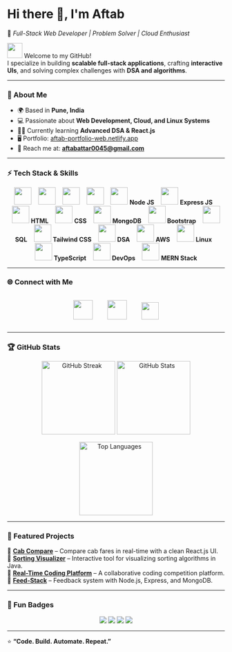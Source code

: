 # Hi there 👋, I'm Aftab  
🌟 *Full-Stack Web Developer | Problem Solver | Cloud Enthusiast*  

<img src="https://user-images.githubusercontent.com/18350557/176309783-0785949b-9127-417c-8b55-ab5a4333674e.gif" width="35" /> Welcome to my GitHub!  
I specialize in building **scalable full-stack applications**, crafting **interactive UIs**, and solving complex challenges with **DSA and algorithms**.  

---

### 🚀 About Me  
- 🌍 Based in **Pune, India**  
- 💻 Passionate about **Web Development, Cloud, and Linux Systems**  
- 🧑‍💻 Currently learning **Advanced DSA & React.js**  
- 🖥️ Portfolio: [aftab-portfolio-web.netlify.app](http://aftab-portfolio-web.netlify.app)  
- 📧 Reach me at: **aftabattar0045@gmail.com**  

---

### ⚡ Tech Stack & Skills  

<p align="center">
  <img src="https://skillicons.dev/icons?i=js" height="40" /> <b></b> &nbsp;&nbsp;
  <img src="https://skillicons.dev/icons?i=java" height="40" /> <b></b> &nbsp;&nbsp;
  <img src="https://skillicons.dev/icons?i=cpp" height="40" /> <b></b> &nbsp;&nbsp;
  <img src="https://skillicons.dev/icons?i=react" height="40" /> <b></b> &nbsp;&nbsp;
  <img src="https://skillicons.dev/icons?i=nodejs" height="40" /> <b>Node JS</b> &nbsp;&nbsp;
  <img src="https://skillicons.dev/icons?i=express" height="40" /> <b>Express JS</b> &nbsp;&nbsp;
  <img src="https://skillicons.dev/icons?i=html" height="40" /> <b>HTML</b> &nbsp;&nbsp;
  <img src="https://skillicons.dev/icons?i=css" height="40" /> <b>CSS</b> &nbsp;&nbsp;
  <img src="https://skillicons.dev/icons?i=mongodb" height="40" /> <b>MongoDB</b> &nbsp;&nbsp;
  <img src="https://skillicons.dev/icons?i=bootstrap" height="40" /> <b>Bootstrap</b> &nbsp;&nbsp;
  <img src="https://skillicons.dev/icons?i=mysql" height="40" /> <b>SQL</b> &nbsp;&nbsp;
  <img src="https://skillicons.dev/icons?i=tailwind" height="40" /> <b>Tailwind CSS</b> &nbsp;&nbsp;
  <img src="https://cdn-icons-png.flaticon.com/512/5968/5968282.png" height="40" /> <b>DSA</b> &nbsp;&nbsp;
  <img src="https://skillicons.dev/icons?i=aws" height="40" /> <b>AWS</b> &nbsp;&nbsp;
  <img src="https://skillicons.dev/icons?i=linux" height="40" /> <b>Linux</b> &nbsp;&nbsp;
  <img src="https://skillicons.dev/icons?i=ts" height="40" /> <b>TypeScript</b> &nbsp;&nbsp;
  <img src="https://skillicons.dev/icons?i=docker" height="40" /> <b>DevOps</b> &nbsp;&nbsp;
  <img src="https://skillicons.dev/icons?i=react,nodejs,mongodb,express" height="40" /> <b>MERN Stack</b>
</p>

---

### 🌐 Connect with Me  

<p align="center">
<a href="https://github.com/aftab0045" target="_blank"><img src="https://skillicons.dev/icons?i=github" height="45" style="margin:15px;"/></a>
<a href="https://www.linkedin.com/in/aftab-attar-344094268/" target="_blank"><img src="https://skillicons.dev/icons?i=linkedin" height="45" style="margin:15px;"/></a>
<a href="https://x.com/aftab_attar_" target="_blank"><img src="https://img.shields.io/badge/X-000000?style=for-the-badge&logo=x&logoColor=white" height="40" style="margin:15px;"/></a>
</p>

---

### 🏆 GitHub Stats  

<p align="center">
  <img src="https://github-readme-streak-stats.herokuapp.com?user=aftab0045&theme=tokyonight&hide_border=true" height="170" alt="GitHub Streak"/>
  <img src="https://github-readme-stats.vercel.app/api?username=aftab0045&show_icons=true&theme=tokyonight&hide_border=true" height="170" alt="GitHub Stats"/>
</p>

<p align="center">
  <img src="https://github-readme-stats.vercel.app/api/top-langs/?username=aftab0045&layout=compact&theme=tokyonight&hide_border=true" height="170" alt="Top Languages"/>
</p>

---

### 🚀 Featured Projects  

🔹 [**Cab Compare**](#) – Compare cab fares in real-time with a clean React.js UI.  
🔹 [**Sorting Visualizer**](#) – Interactive tool for visualizing sorting algorithms in Java.  
🔹 [**Real-Time Coding Platform**](#) – A collaborative coding competition platform.  
🔹 [**Feed-Stack**](https://github.com/aftab0045/Feed-Stack) – Feedback system with Node.js, Express, and MongoDB.  

---

### 🎯 Fun Badges  

<p align="center">
  <img src="https://img.shields.io/badge/Focus-FullStack-blue?style=for-the-badge&logo=react" />
  <img src="https://img.shields.io/badge/Loves-Linux-orange?style=for-the-badge&logo=linux" />
  <img src="https://img.shields.io/badge/Cloud-AWS-yellow?style=for-the-badge&logo=amazonaws" />
  <img src="https://img.shields.io/badge/Always-Coding-success?style=for-the-badge&logo=visualstudiocode" />
</p>

---

⭐ **“Code. Build. Automate. Repeat.”**
